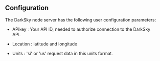## Configuration

The DarkSky node server has the following user configuration
parameters:

- APIkey   : Your API ID, needed to authorize connection to the DarkSky API.

- Location : latitude and longitude 

- Units    : 'si' or 'us' request data in this units format.

